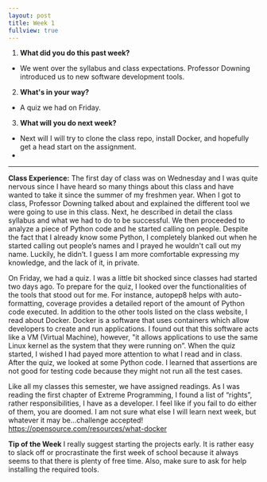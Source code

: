 ```yaml
---
layout: post
title: Week 1
fullview: true
---
```


1. __What did you do this past week?__
  * We went over the syllabus and class expectations. Professor Downing introduced us to new software development tools. 

2. __What's in your way?__
  * A quiz we had on Friday.

3. __What will you do next week?__
  * Next will I will try to clone the class repo, install Docker, and hopefully get a head start on the assignment. 
  * 
---


__Class Experience:__
The first day of class was on Wednesday and I was quite nervous since I have heard so many things about this class and have wanted to take it since the summer of my freshmen year. When I got to class, Professor Downing talked about and explained the different tool we were going to use in this class. Next, he described in detail the class syllabus and what we had to do to be successful. We then proceeded to analyze a piece of Python code and he started calling on people. Despite the fact that I already know some Python, I completely blanked out when he started calling out people’s names and I prayed he wouldn't call out my name. Luckily, he didn’t. I guess I am more comfortable expressing my knowledge, and the lack of it, in private. 

On Friday, we had a quiz. I was a little bit shocked since classes had started two days ago. To prepare for the quiz, I looked over the functionalities of the tools that stood out for me. For instance, autopep8 helps with auto-formatting, coverage provides a detailed report of the amount of Python code executed. In addition to the other tools listed on the class website, I read about Docker. Docker is a software that uses containers which allow developers to create and run applications. I found out that this software acts like a VM (Virtual Machine), however, "it allows applications to use the same Linux kernel as the system that they were running on”. When the quiz started, I wished I had payed more attention to what I read and in class. After the quiz, we looked at some Python code. I learned that assertions are not good for testing code because they might not run all the test cases. 

Like all my classes this semester, we have assigned readings. As I was reading the first chapter of Extreme Programming, I found a list of “rights”, rather responsibilities, I have as a developer. I feel like if you fail to do either of them, you are doomed. I am not sure what else I will learn next week, but whatever it may be…challenge accepted!
https://opensource.com/resources/what-docker

__Tip of the Week__
I really suggest starting the projects early. It is rather easy to slack off or procrastinate the first week of school because it always seems to that there is plenty of free time. Also, make sure to ask for help installing the required tools.
